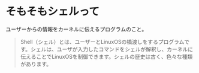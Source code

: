# そもそもシェルって
ユーザーからの情報をカーネルに伝えるプログラムのこと。

> Shell（シェル）とは、ユーザーとLinuxOSの橋渡しをするプログラムです。シェルは、ユーザが入力したコマンドをシェルが解釈し、カーネルに伝えることでLinuxOSを制御できます。シェルの歴史は古く、色々な種類があります。
